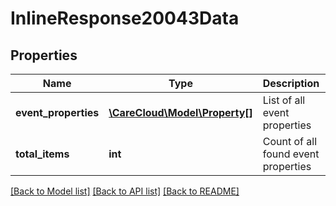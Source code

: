 # InlineResponse20043Data

## Properties
Name | Type | Description | Notes
------------ | ------------- | ------------- | -------------
**event_properties** | [**\CareCloud\Model\Property[]**](Property.md) | List of all event properties | [optional] 
**total_items** | **int** | Count of all found event properties | [optional] 

[[Back to Model list]](../../README.md#documentation-for-models) [[Back to API list]](../../README.md#documentation-for-api-endpoints) [[Back to README]](../../README.md)

